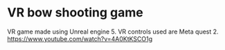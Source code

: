 # VR bow shooting game

VR game made using Unreal engine 5. VR controls used are Meta quest 2.
https://www.youtube.com/watch?v=4A0KtKSCO1g

